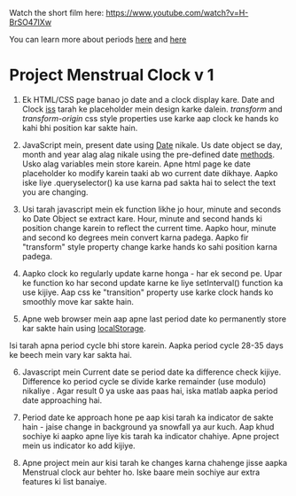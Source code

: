 Watch the short film here:
https://www.youtube.com/watch?v=H-BrSO47IXw

You can learn more about periods [here](https://www.girlshealth.gov/body/period/) and [here](https://www.medicinenet.com/menstruation/article.htm)


# Project Menstrual Clock v 1

1. Ek HTML/CSS page banao jo date and a clock display kare. Date and Clock [iss](https://codepen.io/josephshambrook/pen/xmtco) tarah ke placeholder mein design karke dalein.
   *transform* and *transform-origin* css style properties use karke aap clock ke hands ko kahi bhi position kar sakte hain.

2. JavaScript mein, present date using [Date](https://www.w3schools.com/js/js_dates.asp) nikale. Us date object se day, month and year alag alag nikale using the pre-defined date [methods](https://www.w3schools.com/js/js_date_methods.asp). Usko alag variables mein store karein.
Apne html page ke date placeholder ko modify karein taaki ab wo current date dikhaye.  Aapko iske liye .queryselector() ka use karna pad sakta hai to select the text you are changing.

3. Usi tarah javascript mein ek function likhe jo hour, minute and seconds ko Date Object se extract kare. Hour, minute and second hands ki position change karein to reflect the current time. Aapko hour, minute and second ko degrees mein convert karna padega. Aapko fir "transform" style property change karke hands ko sahi position karna padega.

4. Aapko clock ko regularly update karne honga - har ek second pe. Upar ke function ko har second update karne ke liye setInterval() function ka use kijiye. Aap css ke "transition" property use karke clock hands ko smoothly move kar sakte hain.

5. Apne web browser mein aap apne last period date ko permanently store kar sakte hain using [localStorage](https://www.w3schools.com/html/html5_webstorage.asp).

Isi tarah apna period cycle bhi store karein. Aapka period cycle 28-35 days ke beech mein vary kar sakta hai.

6. Javascript mein Current date se period date ka difference check kijiye. Difference ko period cycle se divide karke remainder (use modulo) nikaliye . Agar result 0 ya uske aas paas hai, iska matlab aapka period date approaching hai.

7. Period date ke approach hone pe aap kisi tarah ka indicator de sakte hain - jaise change in background ya snowfall ya aur kuch. Aap khud sochiye ki aapko apne liye kis tarah ka indicator chahiye. Apne project mein us indicator ko add kijiye.

8. Apne project mein aur kisi tarah ke changes karna chahenge jisse aapka Menstrual clock aur behter ho. Iske baare mein sochiye aur extra features ki list banaiye.
   
